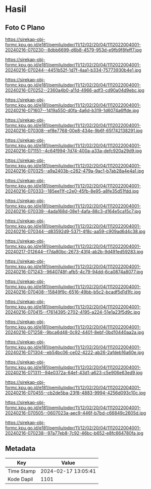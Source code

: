 # Hasil

## Foto C Plano

https://sirekap-obj-formc.kpu.go.id/e181/pemilu/pdpr/11/12/02/20/04/1112022004001-20240216-070230--8dbb6699-d6b8-4579-953d-e9fb9f8feff7.jpg

https://sirekap-obj-formc.kpu.go.id/e181/pemilu/pdpr/11/12/02/20/04/1112022004001-20240216-070244--4451b52f-1d7f-4aa1-b334-75773930b4e1.jpg

https://sirekap-obj-formc.kpu.go.id/e181/pemilu/pdpr/11/12/02/20/04/1112022004001-20240216-070252--2360a4b0-a11d-4966-adf3-cd90a04d9ebc.jpg

https://sirekap-obj-formc.kpu.go.id/e181/pemilu/pdpr/11/12/02/20/04/1112022004001-20240216-071607--1419a550-d0fa-4a6d-b319-1d6074a6ffde.jpg

https://sirekap-obj-formc.kpu.go.id/e181/pemilu/pdpr/11/12/02/20/04/1112022004001-20240216-070308--ef8e7768-00e8-434e-9b6f-65f742138291.jpg

https://sirekap-obj-formc.kpu.go.id/e181/pemilu/pdpr/11/12/02/20/04/1112022004001-20240216-071151--4c64f994-7d74-400a-a33a-defc920a29d9.jpg

https://sirekap-obj-formc.kpu.go.id/e181/pemilu/pdpr/11/12/02/20/04/1112022004001-20240216-070325--a9a2403b-c262-479a-9ac1-b7ab28a4e4a1.jpg

https://sirekap-obj-formc.kpu.go.id/e181/pemilu/pdpr/11/12/02/20/04/1112022004001-20240216-070333--185ee11f-c2e0-45fb-8e95-a8fe35d51fdd.jpg

https://sirekap-obj-formc.kpu.go.id/e181/pemilu/pdpr/11/12/02/20/04/1112022004001-20240216-070339--4ada168d-08e1-4afa-88c3-d164e5ca15c7.jpg

https://sirekap-obj-formc.kpu.go.id/e181/pemilu/pdpr/11/12/02/20/04/1112022004001-20240216-070344--d83592d9-5371-4f8c-aa59-c909ad6d4c38.jpg

https://sirekap-obj-formc.kpu.go.id/e181/pemilu/pdpr/11/12/02/20/04/1112022004001-20240217-012644--f7da80bc-2673-43f4-ab2b-9d491ed59283.jpg

https://sirekap-obj-formc.kpu.go.id/e181/pemilu/pdpr/11/12/02/20/04/1112022004001-20240216-071243--9640748f-afb5-4c79-94dd-6ca0874a8077.jpg

https://sirekap-obj-formc.kpu.go.id/e181/pemilu/pdpr/11/12/02/20/04/1112022004001-20240216-070408--15849f9c-6516-49bb-b5c2-bcadf5d1d1fc.jpg

https://sirekap-obj-formc.kpu.go.id/e181/pemilu/pdpr/11/12/02/20/04/1112022004001-20240216-070415--f7614395-2702-4195-a224-51e1a23f5d9c.jpg

https://sirekap-obj-formc.kpu.go.id/e181/pemilu/pdpr/11/12/02/20/04/1112022004001-20240216-071258--9bca6d48-0c92-4401-8ebf-0bd10440aa2a.jpg

https://sirekap-obj-formc.kpu.go.id/e181/pemilu/pdpr/11/12/02/20/04/1112022004001-20240216-071304--eb54bc06-ce02-4222-ab26-2afdeb16a60e.jpg

https://sirekap-obj-formc.kpu.go.id/e181/pemilu/pdpr/11/12/02/20/04/1112022004001-20240216-071311--94e0372a-64ef-43d1-a623-c5e906e63ed9.jpg

https://sirekap-obj-formc.kpu.go.id/e181/pemilu/pdpr/11/12/02/20/04/1112022004001-20240216-070455--cb2de5ba-23f8-4883-9994-4256d093c10c.jpg

https://sirekap-obj-formc.kpu.go.id/e181/pemilu/pdpr/11/12/02/20/04/1112022004001-20240216-070505--0607023a-aec9-446f-b7bd-c66849c2605d.jpg

https://sirekap-obj-formc.kpu.go.id/e181/pemilu/pdpr/11/12/02/20/04/1112022004001-20240216-070238--97a77eb8-7c92-46bc-b652-e8fc664780fa.jpg


## Metadata

| Key        | Value               |
| ---------- | ------------------- |
| Time Stamp | 2024-02-17 13:05:41 |
| Kode Dapil | 1101                |



